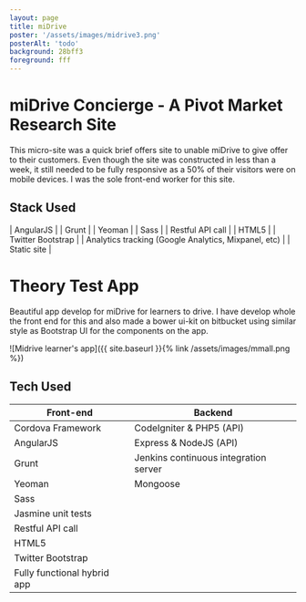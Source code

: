 ```yaml
---
layout: page
title: miDrive
poster: '/assets/images/midrive3.png'
posterAlt: 'todo'
background: 28bff3
foreground: fff
---
```

# miDrive Concierge - A Pivot Market Research Site

This micro-site was a quick brief offers site to unable miDrive to give offer 
to their customers. Even though the site was constructed in less than a week, 
it still needed to be fully responsive as a 50% of their visitors were on mobile
devices. I was the sole front-end worker for this site.

## <small><i class="fas fa-server"></i></small> Stack Used

| AngularJS         |
| Grunt             |
| Yeoman            |
| Sass              |
| Restful API call  |
| HTML5             |
| Twitter Bootstrap |
| Analytics tracking (Google Analytics, Mixpanel, etc) |
| Static site       |


#  Theory Test App

Beautiful app develop for miDrive for learners to drive. I have develop whole 
the front end for this and also made a bower ui-kit on bitbucket using similar 
style as Bootstrap UI for the components on the app.

![Midrive learner's app]({{ site.baseurl }}{% link /assets/images/mmall.png %})

## <small><i class="fas fa-server"></i></small> Tech Used

| Front-end | Backend |
|-----------|---------|
| Cordova Framework   | CodeIgniter & PHP5 (API) |
| AngularJS | Express & NodeJS (API) |
| Grunt     | Jenkins continuous integration server |
| Yeoman    | Mongoose|
| Sass      |         |
| Jasmine unit tests  |
| Restful API call    |
| HTML5     |         |
| Twitter Bootstrap   |
| Fully functional hybrid app |

 

